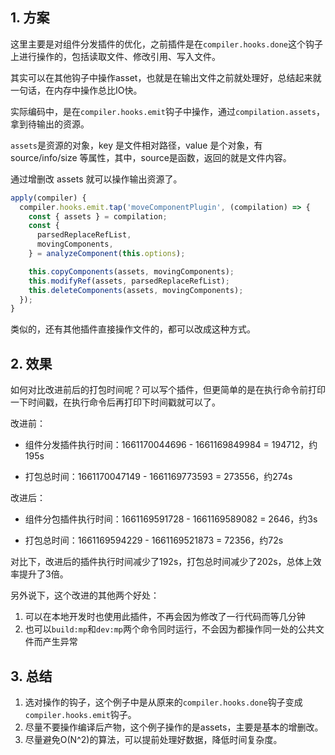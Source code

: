 ## 1. 方案

这里主要是对组件分发插件的优化，之前插件是在`compiler.hooks.done`这个钩子上进行操作的，包括读取文件、修改引用、写入文件。

其实可以在其他钩子中操作asset，也就是在输出文件之前就处理好，总结起来就一句话，在内存中操作总比IO快。

实际编码中，是在`compiler.hooks.emit`钩子中操作，通过`compilation.assets`，拿到待输出的资源。

`assets`是资源的对象，key 是文件相对路径，value 是个对象，有 source/info/size 等属性，其中，source是函数，返回的就是文件内容。

通过增删改 assets 就可以操作输出资源了。

```ts
apply(compiler) {
  compiler.hooks.emit.tap('moveComponentPlugin', (compilation) => {
    const { assets } = compilation;
    const {
      parsedReplaceRefList,
      movingComponents,
    } = analyzeComponent(this.options);

    this.copyComponents(assets, movingComponents);
    this.modifyRef(assets, parsedReplaceRefList);
    this.deleteComponents(assets, movingComponents);
  });
}
```

类似的，还有其他插件直接操作文件的，都可以改成这种方式。

## 2. 效果

如何对比改进前后的打包时间呢？可以写个插件，但更简单的是在执行命令前打印一下时间戳，在执行命令后再打印下时间戳就可以了。

改进前：

- 组件分发插件执行时间：1661170044696 - 1661169849984 = 194712，约195s

- 打包总时间：1661170047149 - 1661169773593 = 273556，约274s

改进后：

- 组件分包插件执行时间：1661169591728 - 1661169589082 = 2646，约3s

- 打包总时间：1661169594229 - 1661169521873 = 72356，约72s


对比下，改进后的插件执行时间减少了192s，打包总时间减少了202s，总体上效率提升了3倍。

另外说下，这个改进的其他两个好处：
1. 可以在本地开发时也使用此插件，不再会因为修改了一行代码而等几分钟
2. 也可以`build:mp`和`dev:mp`两个命令同时运行，不会因为都操作同一处的公共文件而产生异常

## 3. 总结

1. 选对操作的钩子，这个例子中是从原来的`compiler.hooks.done`钩子变成`compiler.hooks.emit`钩子。
2. 尽量不要操作编译后产物，这个例子操作的是assets，主要是基本的增删改。
3. 尽量避免O(N^2)的算法，可以提前处理好数据，降低时间复杂度。